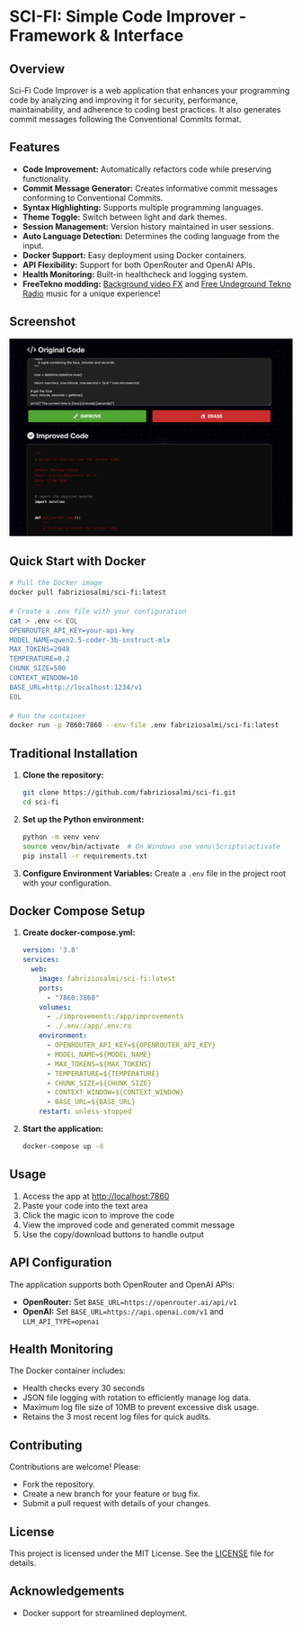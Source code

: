 # SCI-FI: Simple Code Improver - Framework & Interface

## Overview
Sci-Fi Code Improver is a web application that enhances your programming code by analyzing and improving it for security, performance, maintainability, and adherence to coding best practices. It also generates commit messages following the Conventional Commits format.

## Features
- **Code Improvement:** Automatically refactors code while preserving functionality.
- **Commit Message Generator:** Creates informative commit messages conforming to Conventional Commits.
- **Syntax Highlighting:** Supports multiple programming languages.
- **Theme Toggle:** Switch between light and dark themes.
- **Session Management:** Version history maintained in user sessions.
- **Auto Language Detection:** Determines the coding language from the input.
- **Docker Support:** Easy deployment using Docker containers.
- **API Flexibility:** Support for both OpenRouter and OpenAI APIs.
- **Health Monitoring:** Built-in healthcheck and logging system.
- **FreeTekno modding:** [Background video FX](https://pixabay.com/it/users/ceos_stock-13890949/) and [Free Undeground Tekno Radio](https://radio.free-tekno.com) music for a unique experience!

## Screenshot

![screenshot](https://github.com/fabriziosalmi/sci-fi/blob/main/static/sci-fi_screenshot.png?raw=true)

## Quick Start with Docker

```bash
# Pull the Docker image
docker pull fabriziosalmi/sci-fi:latest

# Create a .env file with your configuration
cat > .env << EOL
OPENROUTER_API_KEY=your-api-key
MODEL_NAME=qwen2.5-coder-3b-instruct-mlx
MAX_TOKENS=2048
TEMPERATURE=0.2
CHUNK_SIZE=500
CONTEXT_WINDOW=10
BASE_URL=http://localhost:1234/v1
EOL

# Run the container
docker run -p 7860:7860 --env-file .env fabriziosalmi/sci-fi:latest
```

## Traditional Installation
1. **Clone the repository:**
   ```bash
   git clone https://github.com/fabriziosalmi/sci-fi.git
   cd sci-fi
   ```
2. **Set up the Python environment:**
   ```bash
   python -m venv venv
   source venv/bin/activate  # On Windows use venv\Scripts\activate
   pip install -r requirements.txt
   ```
3. **Configure Environment Variables:**
   Create a `.env` file in the project root with your configuration.

## Docker Compose Setup
1. **Create docker-compose.yml:**
   ```yaml
   version: '3.8'
   services:
     web:
       image: fabriziosalmi/sci-fi:latest
       ports:
         - "7860:7860"
       volumes:
         - ./improvements:/app/improvements
         - ./.env:/app/.env:ro
       environment:
         - OPENROUTER_API_KEY=${OPENROUTER_API_KEY}
         - MODEL_NAME=${MODEL_NAME}
         - MAX_TOKENS=${MAX_TOKENS}
         - TEMPERATURE=${TEMPERATURE}
         - CHUNK_SIZE=${CHUNK_SIZE}
         - CONTEXT_WINDOW=${CONTEXT_WINDOW}
         - BASE_URL=${BASE_URL}
       restart: unless-stopped
   ```

2. **Start the application:**
   ```bash
   docker-compose up -d
   ```

## Usage
1. Access the app at [http://localhost:7860](http://localhost:7860)
2. Paste your code into the text area
3. Click the magic icon to improve the code
4. View the improved code and generated commit message
5. Use the copy/download buttons to handle output

## API Configuration
The application supports both OpenRouter and OpenAI APIs:
- **OpenRouter:** Set `BASE_URL=https://openrouter.ai/api/v1`
- **OpenAI:** Set `BASE_URL=https://api.openai.com/v1` and `LLM_API_TYPE=openai`

## Health Monitoring
The Docker container includes:
- Health checks every 30 seconds
- JSON file logging with rotation to efficiently manage log data.
- Maximum log file size of 10MB to prevent excessive disk usage.
- Retains the 3 most recent log files for quick audits.

## Contributing
Contributions are welcome! Please:
- Fork the repository.
- Create a new branch for your feature or bug fix.
- Submit a pull request with details of your changes.

## License
This project is licensed under the MIT License. See the [LICENSE](./LICENSE) file for details.

## Acknowledgements
- Docker support for streamlined deployment.
